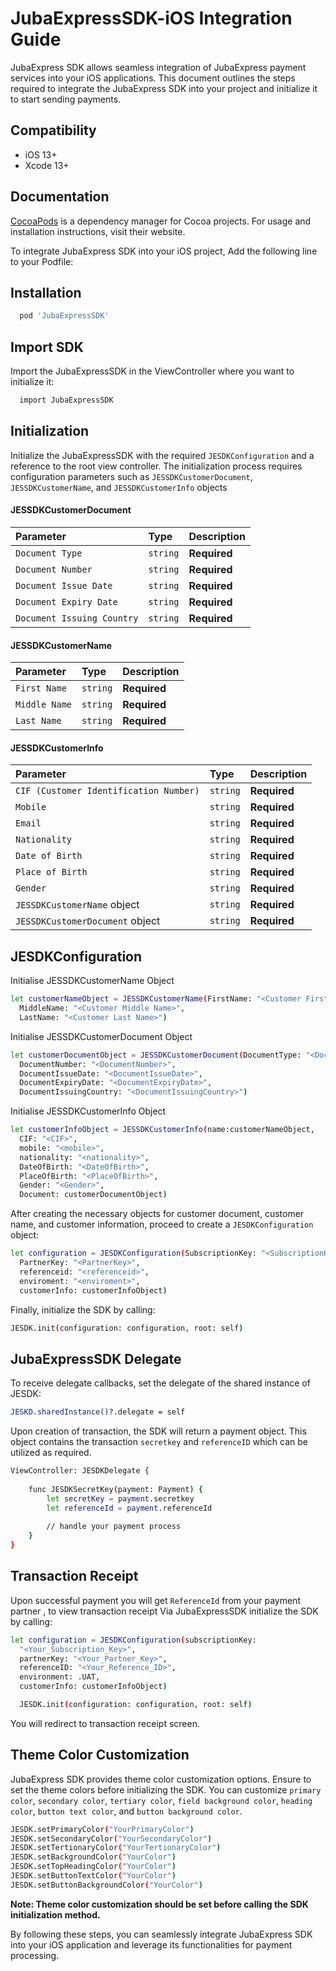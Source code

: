 
# JubaExpressSDK-iOS Integration Guide

JubaExpress SDK allows seamless integration of JubaExpress payment services into your iOS applications. This document outlines the steps required to integrate the JubaExpress SDK into your project and initialize it to start sending payments.


## Compatibility

- iOS 13+
- Xcode 13+


## Documentation

[CocoaPods](https://cocoapods.org/) is a dependency manager for Cocoa projects. For usage and installation instructions, visit their website.

To integrate JubaExpress SDK into your iOS project, Add the following line to your Podfile:


## Installation
```bash
  pod 'JubaExpressSDK' 
```
    
## Import SDK

Import the JubaExpressSDK in the ViewController where you want to initialize it:

```bash
  import JubaExpressSDK 
```


## Initialization
Initialize the JubaExpressSDK with the required `JESDKConfiguration` and a reference to the root view controller. The initialization process requires configuration parameters such as `JESSDKCustomerDocument`, `JESSDKCustomerName`, and `JESSDKCustomerInfo` objects

#### JESSDKCustomerDocument

| Parameter | Type     | Description                |
| :-------- | :------- | :------------------------- |
| `Document Type` | `string` | **Required** |
| `Document Number` | `string` | **Required** |
| `Document Issue Date` | `string` | **Required** |
| `Document Expiry Date` | `string` | **Required** |
| `Document Issuing Country` | `string` | **Required** |


#### JESSDKCustomerName


| Parameter | Type     | Description                |
| :-------- | :------- | :------------------------- |
| `First Name` | `string` | **Required** |
| `Middle Name` | `string` | **Required** |
| `Last Name` | `string` | **Required** |

#### JESSDKCustomerInfo


| Parameter | Type     | Description                |
| :-------- | :------- | :------------------------- |
| `CIF (Customer Identification Number)` | `string` | **Required** |
| `Mobile` | `string` | **Required** |
| `Email` | `string` | **Required** |
| `Nationality` | `string` | **Required** |
| `Date of Birth` | `string` | **Required** |
| `Place of Birth` | `string` | **Required** |
| `Gender` | `string` | **Required** |
| `JESSDKCustomerName` object | `string` | **Required** |
| `JESSDKCustomerDocument` object | `string` | **Required** |

## JESDKConfiguration

Initialise JESSDKCustomerName Object

```bash
let customerNameObject = JESSDKCustomerName(FirstName: "<Customer First Name>", 
  MiddleName: "<Customer Middle Name>",
  LastName: "<Customer Last Name>")
```

Initialise JESSDKCustomerDocument Object

```bash
let customerDocumentObject = JESSDKCustomerDocument(DocumentType: "<DocumentType>",
  DocumentNumber: "<DocumentNumber>",
  DocumentIssueDate: "<DocumentIssueDate>",
  DocumentExpiryDate: "<DocumentExpiryDate>",
  DocumentIssuingCountry: "<DocumentIssuingCountry>")
```

Initialise JESSDKCustomerInfo Object

```bash
let customerInfoObject = JESSDKCustomerInfo(name:customerNameObject,
  CIF: "<CIF>",
  mobile: "<mobile>",
  nationality: "<nationality>",
  DateOfBirth: "<DateOfBirth>",
  PlaceOfBirth: "<PlaceOfBirth>",
  Gender: "<Gender>",
  Document: customerDocumentObject)
```
After creating the necessary objects for customer document, customer name, and customer information, proceed to create a `JESDKConfiguration` object:


```bash
let configuration = JESDKConfiguration(SubscriptionKey: "<SubscriptionKey>",
  PartnerKey: "<PartnerKey>",
  referenceid: "<referenceid>",
  enviroment: "<enviroment>",
  customerInfo: customerInfoObject)
```

Finally, initialize the SDK by calling:

```bash
JESDK.init(configuration: configuration, root: self) 
```

## JubaExpressSDK Delegate

To receive delegate callbacks, set the delegate of the shared instance of JESDK:

```bash
JESKD.sharedInstance()?.delegate = self  
```

Upon creation of transaction, the SDK will return a payment object. This object contains the transaction `secretkey` and `referenceID` which can be utilized as required.

```bash
ViewController: JESDKDelegate {
    
    func JESDKSecretKey(payment: Payment) {
        let secretKey = payment.secretkey
        let referenceId = payment.referenceId
        
        // handle your payment process
    }
}
```
##  Transaction Receipt

Upon successful payment you will get `ReferenceId` from your payment partner ,  to view transaction receipt  Via JubaExpressSDK  initialize the SDK by calling:

```bash
let configuration = JESDKConfiguration(subscriptionKey:
  "<Your_Subscription_Key>", 
  partnerKey: "<Your_Partner_Key>", 
  referenceID: "<Your_Reference_ID>",
  environment: .UAT,
  customerInfo: customerInfoObject)  

  JESDK.init(configuration: configuration, root: self) 
```

You will redirect to transaction receipt screen. 

## Theme Color Customization

JubaExpress SDK provides theme color customization options. Ensure to set the theme colors before initializing the SDK. You can customize `primary color`, `secondary color`, `tertiary color`, `field background color`, `heading color`, `button text color`, and `button background color`.

```bash
JESDK.setPrimaryColor("YourPrimaryColor")
JESDK.setSecondaryColor("YourSecondaryColor")
JESDK.setTertionaryColor("YourTertionaryColor")
JESDK.setBackgroundColor("YourColor")
JESDK.setTopHeadingColor("YourColor")
JESDK.setButtonTextColor("YourColor")
JESDK.setButtonBackgroundColor("YourColor")
```


**Note: Theme color customization should be set before calling the SDK initialization method.**
 
By following these steps, you can seamlessly integrate JubaExpress SDK into your iOS application and leverage its functionalities for payment processing.
